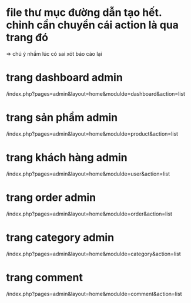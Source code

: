 # file thư mục đường dẫn tạo hết. chỉnh cần chuyển cái action là qua trang đó

=> chú ý nhầm lúc có sai xót báo cáo lại

# trang dashboard admin

/index.php?pages=admin&layout=home&modulde=dashboard&action=list

# trang sản phẩm admin

/index.php?pages=admin&layout=home&modulde=product&action=list

# trang khách hàng admin

/index.php?pages=admin&layout=home&modulde=user&action=list

# trang order admin

/index.php?pages=admin&layout=home&modulde=order&action=list

# trang category admin

/index.php?pages=admin&layout=home&modulde=category&action=list

# trang comment

/index.php?pages=admin&layout=home&modulde=comment&action=list
